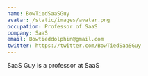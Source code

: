 ```yaml
---
name: BowTiedSaaSGuy
avatar: /static/images/avatar.png
occupation: Professor of SaaS
company: SaaS
email: Bowtieddolphin@gmail.com
twitter: https://twitter.com/BowTiedSaaSGuy
---
```


SaaS Guy is a professor at SaaS 
